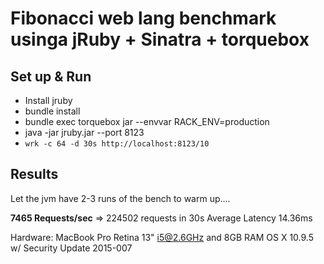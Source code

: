 # Fibonacci web lang benchmark usinga jRuby + Sinatra + torquebox

## Set up & Run
* Install jruby
* bundle install
* bundle exec torquebox jar --envvar RACK_ENV=production
* java -jar jruby.jar --port 8123
* `wrk -c 64 -d 30s http://localhost:8123/10`


## Results

Let the jvm have 2-3 runs of the bench to warm up....

**7465 Requests/sec** => 224502 requests in 30s
Average Latency 14.36ms

Hardware: MacBook Pro Retina 13" i5@2.6GHz and 8GB RAM
OS X 10.9.5 w/ Security Update 2015-007
